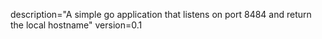 description="A simple go application that listens on port 8484 and return the local hostname"
version=0.1
